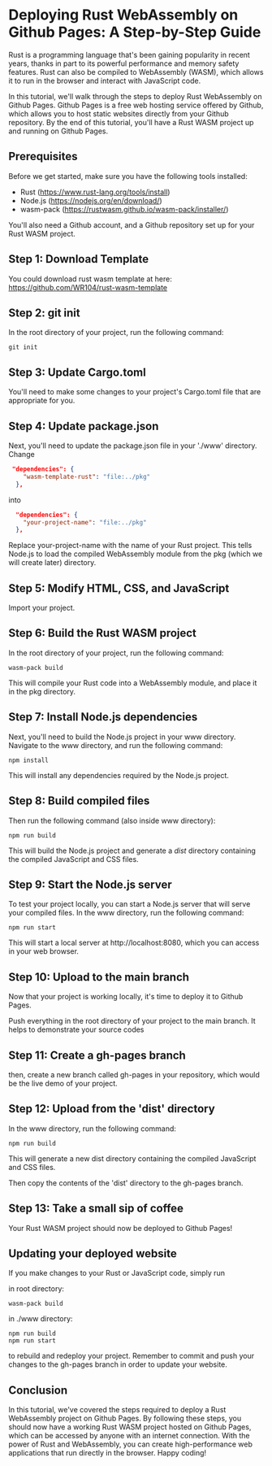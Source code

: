 # Deploying Rust WebAssembly on Github Pages: A Step-by-Step Guide

Rust is a programming language that's been gaining popularity in recent years, thanks in part to its powerful performance and memory safety features. Rust can also be compiled to WebAssembly (WASM), which allows it to run in the browser and interact with JavaScript code.

In this tutorial, we'll walk through the steps to deploy Rust WebAssembly on Github Pages. Github Pages is a free web hosting service offered by Github, which allows you to host static websites directly from your Github repository. By the end of this tutorial, you'll have a Rust WASM project up and running on Github Pages.

## Prerequisites

Before we get started, make sure you have the following tools installed:

- Rust (https://www.rust-lang.org/tools/install)
- Node.js (https://nodejs.org/en/download/)
- wasm-pack (https://rustwasm.github.io/wasm-pack/installer/)

You'll also need a Github account, and a Github repository set up for your Rust WASM project.

## Step 1: Download Template

You could download rust wasm template at here:
https://github.com/WR104/rust-wasm-template

## Step 2: git init

In the root directory of your project, run the following command:

``` shell
git init
```

## Step 3: Update Cargo.toml

You'll need to make some changes to your project's Cargo.toml file that are appropriate for you.

## Step 4: Update package.json

Next, you'll need to update the package.json file in your './www' directory. Change

``` json
 "dependencies": {
    "wasm-template-rust": "file:../pkg"
  },
```
into

``` json
  "dependencies": {
    "your-project-name": "file:../pkg"
  },
```

Replace your-project-name with the name of your Rust project. This tells Node.js to load the compiled WebAssembly module from the pkg (which we will create later) directory.

## Step 5: Modify HTML, CSS, and JavaScript

Import your project.

## Step 6: Build the Rust WASM project

In the root directory of your project, run the following command:

``` shell
wasm-pack build
```

This will compile your Rust code into a WebAssembly module, and place it in the pkg directory.

## Step 7: Install Node.js dependencies

Next, you'll need to build the Node.js project in your www directory. Navigate to the www directory, and run the following command:

``` shell
npm install
```

This will install any dependencies required by the Node.js project.

## Step 8: Build compiled  files

Then run the following command (also inside www directory):

``` shell
npm run build
```

This will build the Node.js project and generate a _dist_ directory containing the compiled JavaScript and CSS files.

## Step 9: Start the Node.js server

To test your project locally, you can start a Node.js server that will serve your compiled files. In the www directory, run the following command:

``` shell
npm run start
```

This will start a local server at http://localhost:8080, which you can access in your web browser.

## Step 10: Upload to the main branch

Now that your project is working locally, it's time to deploy it to Github Pages. 

Push everything in the root directory of your project to the main branch.
It helps to demonstrate your source codes

## Step 11: Create a gh-pages branch

then, create a new branch called gh-pages in your repository, which would be the live demo of your project.


## Step 12: Upload from the 'dist' directory

In the www directory, run the following command:

``` shell
npm run build
```

This will generate a new dist directory containing the compiled JavaScript and CSS files.

Then copy the contents of the 'dist' directory to the gh-pages branch.

## Step 13: Take a small sip of coffee

Your Rust WASM project should now be deployed to Github Pages! 

## Updating your deployed website

If you make changes to your Rust or JavaScript code, simply run

in root directory:
``` shell
wasm-pack build
```

in ./www directory:
``` shell
npm run build
npm run start
```

to rebuild and redeploy your project. Remember to commit and push your changes to the gh-pages branch in order to update your website.

## Conclusion

In this tutorial, we've covered the steps required to deploy a Rust WebAssembly project on Github Pages. By following these steps, you should now have a working Rust WASM project hosted on Github Pages, which can be accessed by anyone with an internet connection. With the power of Rust and WebAssembly, you can create high-performance web applications that run directly in the browser. Happy coding!
